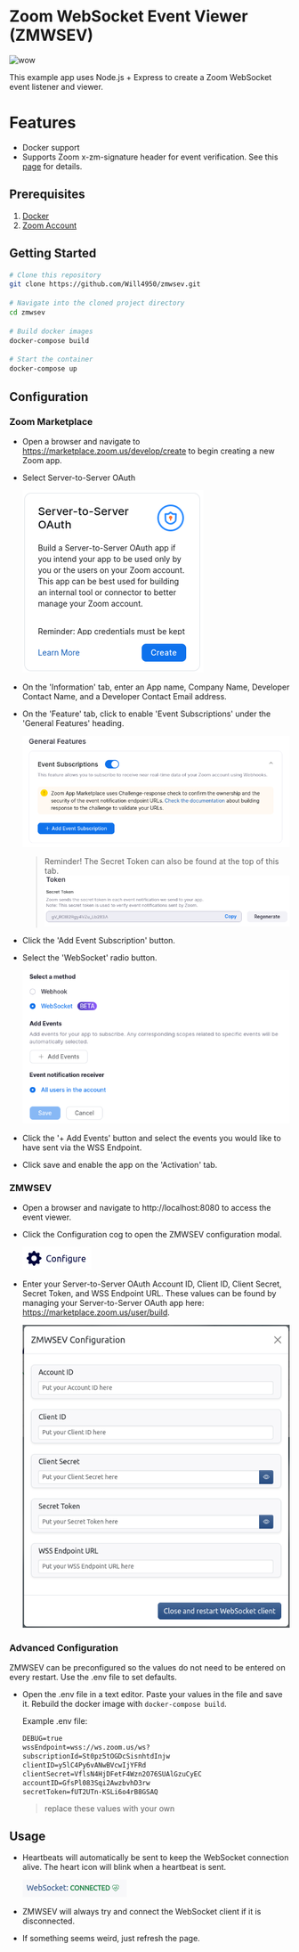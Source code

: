 # Zoom WebSocket Event Viewer (ZMWSEV)

![wow](docs/zmwsev.gif)

This example app uses Node.js + Express to create a Zoom WebSocket event listener and viewer.

# Features
- Docker support
- Supports Zoom x-zm-signature header for event verification. See this [page](https://marketplace.zoom.us/docs/api-reference/webhook-reference/#verify-webhook-events) for details.

## Prerequisites

1. [Docker](https://www.docker.com/)
2. [Zoom Account](https://support.zoom.us/hc/en-us/articles/207278726-Plan-Types-)

## Getting Started

```bash
# Clone this repository
git clone https://github.com/Will4950/zmwsev.git

# Navigate into the cloned project directory
cd zmwsev

# Build docker images
docker-compose build

# Start the container
docker-compose up
```

## Configuration

### Zoom Marketplace

- Open a browser and navigate to https://marketplace.zoom.us/develop/create to begin creating a new Zoom app.

- Select Server-to-Server OAuth

    ![wow](docs/s2s.png)

- On the 'Information' tab, enter an App name, Company Name, Developer Contact Name, and a Developer Contact Email address.

- On the 'Feature' tab, click to enable 'Event Subscriptions' under the 'General Features' heading.

    ![wow](docs/event_subs.png)

    > Reminder!  The Secret Token can also be found at the top of this tab.
    ![wow](docs/secret_token.png)

- Click the 'Add Event Subscription' button.

- Select the 'WebSocket' radio button.

    ![wow](docs/feat_ws.png)

- Click the '+ Add Events' button and select the events you would like to have sent via the WSS Endpoint.

- Click save and enable the app on the 'Activation' tab.

### ZMWSEV

- Open a browser and navigate to http://localhost:8080 to access the event viewer.

- Click the Configuration cog to open the ZMWSEV configuration modal.

    ![wow](docs/conf_button.png)

- Enter your Server-to-Server OAuth Account ID, Client ID, Client Secret, Secret Token, and WSS Endpoint URL.  These values can be found by managing your Server-to-Server OAuth app here: https://marketplace.zoom.us/user/build.

    ![wow](docs/conf_screen.png)

### Advanced Configuration

ZMWSEV can be preconfigured so the values do not need to be entered on every restart.  Use the .env file to set defaults.

- Open the .env file in a text editor.  Paste your values in the file and save it.  Rebuild the docker image with `docker-compose build`.

    Example .env file:
    ``` 
    DEBUG=true
    wssEndpoint=wss://ws.zoom.us/ws?subscriptionId=St0pz5tOGDcSisnhtdInjw
    clientID=y5lC4Py6vANwBVcwIjYFRd
    clientSecret=VflsN4HjDFetF4Wzn2O76SUAlGzuCyEC
    accountID=GfsPl083Sqi2AwzbvhD3rw
    secretToken=fUT2UTn-KSLi6o4rB8GSAQ
    ```
    > replace these values with your own

## Usage

- Heartbeats will automatically be sent to keep the WebSocket connection alive.  The heart icon will blink when a heartbeat is sent.

    ![wow](docs/hb.png)

- ZMWSEV will always try and connect the WebSocket client if it is disconnected.  

- If something seems weird, just refresh the page.